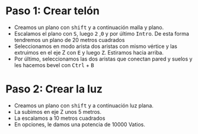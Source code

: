 # Paso 1: Crear telón

- Creamos un plano con <kbd>shift</kbd> y a continuación malla y plano.
- Escalamos el plano con <kbd>S</kbd>, luego <kbd>2</kbd> ,<kbd>0</kbd> y por último <kbd>Intro</kbd>. De esta forma tendremos un plano de 20 metros cuadrados
- Seleccionamos en modo arista dos aristas con mismo vértice y las extruimos en el eje Z con <kbd>E</kbd> y luego <kbd>Z</kbd>. Estiramos hacia arriba.
- Por último, seleccionamos las dos aristas que conectan pared y suelos y les hacemos bevel con <kbd>Ctrl</kbd> + <kbd>B</kbd>

# Paso 2: Crear la luz

- Creamos un plano con <kbd>shift</kbd> y a continuación luz plana.
- La subimos en eje Z unos 5 metros.
- La escalamos a 10 metros cuadrados
- En opciones, le damos una potencia de 10000 Vatios.
